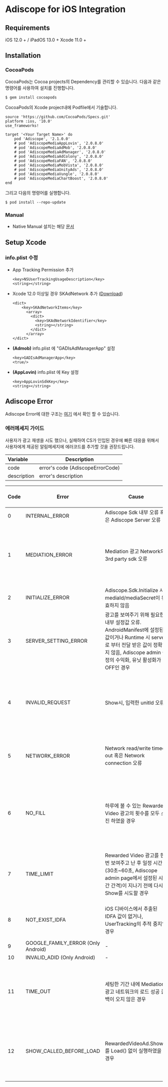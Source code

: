 # Adiscope for iOS Integration


## Requirements
iOS 12.0 + / iPadOS 13.0 +
Xcode 11.0 +



## Installation

### CocoaPods
CocoaPods는 Cocoa projects의 Dependency를 관리할 수 있습니다. 다음과 같은 명령어를 사용하여 설치를 진행합니다.
```
$ gem install cocoapods
```



CocoaPods의 Xcode project내에 Podfile에서 기술합니다.

```
source 'https://github.com/CocoaPods/Specs.git'
platform :ios, '10.0'
use_frameworks!

target '<Your Target Name>' do
    pod 'Adiscope', '2.1.0.0'
    # pod 'AdiscopeMediaAppLovin', '2.0.8.0'
    # pod 'AdiscopeMediaAdMob', '2.0.8.0'
    # pod 'AdiscopeMediaAdManager', '2.0.8.0'
    # pod 'AdiscopeMediaAdColony', '2.0.8.0' 
    # pod 'AdiscopeMediaFAN', '2.0.8.0'
    # pod 'AdiscopeMediaMobVista', '2.0.8.0'
    # pod 'AdiscopeMediaUnityAds', '2.0.8.0'
    # pod 'AdiscopeMediaVungle', '2.0.8.0'
    # pod 'AdiscopeMediaChartBoost', '2.0.8.0' 
end
```



그리고 다음의 명령어를 실행합니다.

```
$ pod install --repo-update
```



### Manual

* Native Manual 설치는 해당 [문서](https://github.com/adiscope/Adiscope-iOS-Sample/blob/main/Installation_manual.md)



## Setup Xcode

### info.plist 수정

- App Tracking Permission 추가

	```
	<key>NSUserTrackingUsageDescription</key>
	<string></string>
	```


- Xcode 12.0 이상일 경우 SKAdNetwork 추가 ([Download](https://github.com/adiscope/Adiscope-iOS-Sample/releases/download/2.0.6.0/AdiscopeSkAdNetworks.plist))

  ```
  <dict>
	  <key>SKAdNetworkItems</key>
	    <array>
	      <dict>
	        <key>SKAdNetworkIdentifier</key>
	        <string></string>
	      </dict>
	    </array>
  </dict>
  ```


- **(Admob)** info.plist 에 "GADIsAdManagerApp" 설정

	```
	<key>GADIsAdManagerApp</key>
	<true/>
	```


- **(AppLovin)** info.plist 에 Key 설정

	```
	<key>AppLovinSdkKey</key>
	<string></string>
	```

## Adiscope Error
Adiscope Error에 대한 구조는 [여기](https://github.com/adiscope/Adiscope-iOS-Sample/blob/main/api_documentation.md#model) 에서 확인 할 수 있습니다. 

### 에러메세지 가이드
사용자가 광고 재생을 시도 했으나, 실패하여 CS가 인입된 경우에 빠른 대응을 위해서 사용자에게 제공된 알림메세지에 에러코드를 추가할 것을 권장드립니다.

| Variable    | Description                      |
| :---------- | -------------------------------- |
| code        | error's code (AdiscopeErrorCode) |
| description | error's description              |

| Code | Error | Cause | Error Message Example |
| -- | ---------------- | ----- | -- |
| 0 | INTERNAL_ERROR   | Adiscope Sdk 내부 오류 혹은 Adiscope Server 오류 | - |
| 1 | MEDIATION_ERROR  | Mediation 광고 Network의 3rd party sdk 오류 | 재생 중에 오류가 발생했습니다. 잠시 후 다시 시도해 주세요. [Code 1] |
| 2 | INITIALIZE_ERROR | Adiscope.Sdk.Initialize 시 mediaId/mediaSecret이 유효하지 않음 | - |
| 3 | SERVER_SETTING_ERROR | 광고를 보여주기 위해 필요한 내부 설정값 오류. AndroidManifest에 설정된 값이거나 Runtime 시 server로 부터 전달 받은 값이 정확하지 않음, Adiscope admin 설정의 수익화, 유닛 활성화가 OFF인 경우 | - |
| 4 | INVALID_REQUEST | Show시, 입력한 unitId 오류 | 알 수 없는 오류로 재생에 실패하였습니다 고객센터에 문의해주세요 [Code 4] |
| 5 | NETWORK_ERROR | Network read/write timed out 혹은 Network connection 오류 | 인터넷 연결 상태를 확인 후 다시 시도해주세요 [Code 5] |
| 6 | NO_FILL | 하루에 볼 수 있는 Rewarded Video 광고의 횟수를 모두 소진 하였을 경우 | 오늘 시청 가능한 영상이 모두 소진되었습니다 내일 다시 시도해주세요 [Code 6] |
| 7 | TIME_LIMIT | Rewarded Video 광고를 한번 보여주고 난 후 일정 시간 (30초~60초, Adiscope admin page에서 설정된 시간 간격)이 지나기 전에 다시 Show를 시도할 경우 | 재생 중에 오류가 발생했습니다 잠시 후 다시 시도해주세요 [Code 7] |
| 8 | NOT_EXIST_IDFA | iOS 디바이스에서 추출된 IDFA 값이 없거나, UserTracking의 추적 중지일 경우 | 설정에서 광고 추적을 허용해주세요 [Code 8] |
| 9 | GOOGLE_FAMILY_ERROR (Only Android) | - | - |
| 10 | INVALID_ADID (Only Android) | - | - |
| 11 | TIME_OUT | 세팅한 기간 내에 Mediation 광고 네트워크의 로드 성공 콜백이 오지 않은 경우 | 재생 중에 오류가 발생했습니다 잠시 후 다시 시도해주세요 [Code 11] |
| 12 | SHOW_CALLED_BEFORE_LOAD | RewardedVideoAd.Show()를 Load() 없이 실행하였을 경우 | 재생 중에 오류가 발생했습니다 잠시 후 다시 시도해주세요 [Code 12] |

